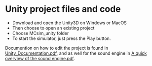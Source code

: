 # Unity project files and code
- Download and open the Unity3D on Windows or MacOS
- Then choose to open an existing project
- Choose MCsim_unity folder
- To start the simulator, just press the Play button.

Documention on how to edit the project is found in [Unity_Documentation.pdf](https://github.com/GitTibbe/Mc-Simulator-with-VR/blob/master/Unity/Unity_Documentation.pdf "Unity_Documentation.pdf"), and as well for the sound engine in [A quick overview of the sound engine.pdf](https://github.com/GitTibbe/Mc-Simulator-with-VR/blob/master/Unity/A%20quick%20overview%20of%20the%20sound%20engine.pdf "A quick overview of the sound engine.pdf").
